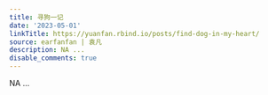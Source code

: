 ```yaml
---
title: 寻狗一记
date: '2023-05-01'
linkTitle: https://yuanfan.rbind.io/posts/find-dog-in-my-heart/
source: earfanfan | 袁凡
description: NA ...
disable_comments: true
---
```

NA ...